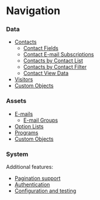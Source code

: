 Navigation
==========

### Data
* [Contacts](contacts.md)
  * [Contact Fields](contacts/fields.md)
  * [Contact E-mail Subscriptions](contacts/subscriptions.md)
  * [Contacts by Contact List](contacts/list.md)
  * [Contacts by Contact Filter](contacts/filters.md)
  * [Contact View Data](contacts/views.md)
* [Visitors](visitors.md)
* [Custom Objects](customObjects/data.md)

### Assets
* [E-mails](emails.md)
  * [E-mail Groups](emails/groups.md)
* [Option Lists](optionList.md)
* [Programs](program.md)
* [Custom Objects](custom-objects.md)

### System


Additional features:

* [Pagination support](result-pager.md)
* [Authentication](authentication.md)
* [Configuration and testing](configuration.md)

